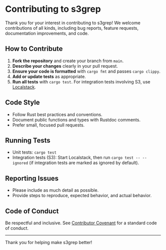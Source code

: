 # Contributing to s3grep

Thank you for your interest in contributing to s3grep! We welcome contributions of all kinds, including bug reports, feature requests, documentation improvements, and code.

## How to Contribute

1. **Fork the repository** and create your branch from `main`.
2. **Describe your changes** clearly in your pull request.
3. **Ensure your code is formatted** with `cargo fmt` and passes `cargo clippy`.
4. **Add or update tests** as appropriate.
5. **Run all tests** with `cargo test`. For integration tests involving S3, use [Localstack](https://github.com/localstack/localstack).

## Code Style

- Follow Rust best practices and conventions.
- Document public functions and types with Rustdoc comments.
- Prefer small, focused pull requests.

## Running Tests

- Unit tests: `cargo test`
- Integration tests (S3): Start Localstack, then run `cargo test -- --ignored` (if integration tests are marked as ignored by default).

## Reporting Issues

- Please include as much detail as possible.
- Provide steps to reproduce, expected behavior, and actual behavior.

## Code of Conduct

Be respectful and inclusive. See [Contributor Covenant](https://www.contributor-covenant.org/) for a standard code of conduct.

---

Thank you for helping make s3grep better!
